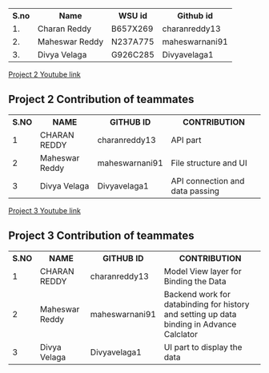 <table>
  <tr>
    <th>S.no</th>
    <th>Name</th>
    <th>WSU id</th>
    <th>Github id</th>
  </tr>
  <tr>
    <td>1.</td>
    <td>Charan Reddy</td>
    <td>B657X269</td>
    <td>charanreddy13</td>
  </tr>
  <tr>
    <td>2.</td>
    <td>Maheswar Reddy</td>
    <td>N237A775</td>
    <td>maheswarnani91</td>
  </tr>
   <tr>
    <td>3.</td>
    <td>Divya Velaga</td>
    <td>G926C285</td>
    <td>Divyavelaga1</td>
  </tr>
</table>
<a href="https://youtu.be/-4ztAek9aGw" align="center">Project 2 Youtube link</a>
<h2>Project 2 Contribution of teammates</h2>

<table >
  <tr>
    <th>S.NO</th>
    <th>NAME</th>
    <th>GITHUB ID</th>
    <th>CONTRIBUTION</th>
  </tr>
  <tr>
    <td>1</td>
    <td>CHARAN REDDY</td>
    <td>charanreddy13</td>
    <td>API part</td>
  </tr>
  <tr>
    <td>2</td>
    <td>Maheswar Reddy</td>
    <td>maheswarnani91</td>
    <td>File structure and UI</td>
  </tr>
   <tr>
    <td>3</td>
    <td>Divya Velaga</td>
    <td>Divyavelaga1</td>
    <td>API connection and data passing </td>
  </tr>
</table>
<a href="https://youtu.be/zu6kCaWtsSw" align="center">Project 3 Youtube link</a>
<h2>Project 3 Contribution of teammates</h2>

<table >
  <tr>
    <th>S.NO</th>
    <th>NAME</th>
    <th>GITHUB ID</th>
    <th>CONTRIBUTION</th>
  </tr>
  <tr>
    <td>1</td>
    <td>CHARAN REDDY</td>
    <td>charanreddy13</td>
    <td>Model View layer for Binding the Data</td>
  </tr>
  <tr>
    <td>2</td>
    <td>Maheswar Reddy</td>
    <td>maheswarnani91</td>
    <td>Backend work for databinding for history and setting up data binding in Advance Calclator</td>
  </tr>
   <tr>
    <td>3</td>
    <td>Divya Velaga</td>
    <td>Divyavelaga1</td>
    <td>UI part to display the data </td>
  </tr>
</table>




